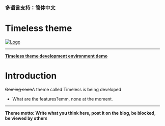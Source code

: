 ### 多语言支持：简体中文


# Timeless theme
[![Logo](https://s3.uuu.ovh/imgs/2022/12/08/bb62af770ed5336e.png "Logo")](https://s3.uuu.ovh/imgs/2022/12/08/bb62af770ed5336e.png "Logo")

------------


**[Timeless theme development environment demo](https://ttfdat.return2017.top/ "Timeless theme development environment demo")**

# Introduction
<s>Coming soon</s>A theme called Timeless is being developed
- What are the features?emm, none at the moment.

------------


**Theme motto: Write what you think here, post it on the blog, be blocked, be viewed by others**
